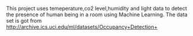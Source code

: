 This project uses temeperature,co2 level,humidity and light data to detect the presence of human being in a room using Machine Learning.
The data set is got from http://archive.ics.uci.edu/ml/datasets/Occupancy+Detection+
